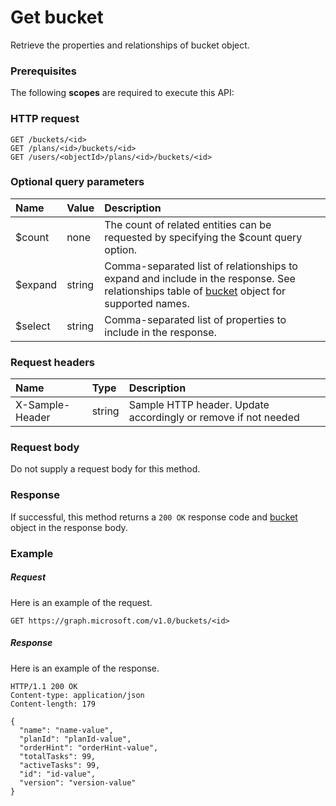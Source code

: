 # Get bucket

Retrieve the properties and relationships of bucket object.
### Prerequisites
The following **scopes** are required to execute this API: 
### HTTP request
<!-- { "blockType": "ignored" } -->
```http
GET /buckets/<id>
GET /plans/<id>/buckets/<id>
GET /users/<objectId>/plans/<id>/buckets/<id>
```
### Optional query parameters
|Name|Value|Description|
|:---------------|:--------|:-------|
|$count|none|The count of related entities can be requested by specifying the $count query option.|
|$expand|string|Comma-separated list of relationships to expand and include in the response. See relationships table of [bucket](../resources/bucket.md) object for supported names. |
|$select|string|Comma-separated list of properties to include in the response.|

### Request headers
| Name       | Type | Description|
|:-----------|:------|:----------|
| X-Sample-Header  | string  | Sample HTTP header. Update accordingly or remove if not needed|

### Request body
Do not supply a request body for this method.
### Response
If successful, this method returns a `200 OK` response code and [bucket](../resources/bucket.md) object in the response body.
### Example
##### Request
Here is an example of the request.
<!-- {
  "blockType": "request",
  "name": "get_bucket"
}-->
```http
GET https://graph.microsoft.com/v1.0/buckets/<id>
```
##### Response
Here is an example of the response.
<!-- {
  "blockType": "response",
  "truncated": false,
  "@odata.type": "microsoft.graph.bucket"
} -->
```http
HTTP/1.1 200 OK
Content-type: application/json
Content-length: 179

{
  "name": "name-value",
  "planId": "planId-value",
  "orderHint": "orderHint-value",
  "totalTasks": 99,
  "activeTasks": 99,
  "id": "id-value",
  "version": "version-value"
}
```

<!-- uuid: 8fcb5dbc-d5aa-4681-8e31-b001d5168d79
2015-10-25 14:57:30 UTC -->
<!-- {
  "type": "#page.annotation",
  "description": "Get bucket",
  "keywords": "",
  "section": "documentation",
  "tocPath": ""
}-->